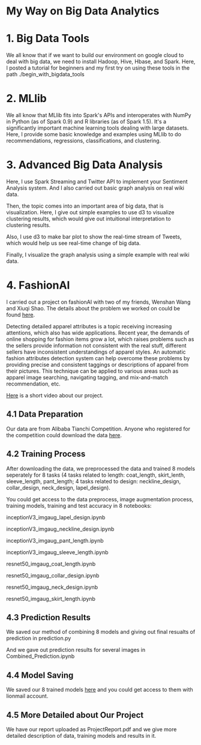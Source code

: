 # My Way on Big Data Analytics

# 1. Big Data Tools

We all know that if we want to build our environment on google cloud to deal with big data, we need to install Hadoop, Hive, Hbase, and Spark. Here, I posted a tutorial for beginners and my first try on using these tools in the path ./begin_with_bigdata_tools

# 2. MLlib

We all know that MLlib fits into Spark's APIs and interoperates with NumPy in Python (as of Spark 0.9) and R libraries (as of Spark 1.5). It's a significantly important machine learning tools dealing with large datasets. Here, I provide some basic knowledge and examples using MLlib to do recommendations, regressions, classifications, and clustering.

# 3. Advanced Big Data Analysis

Here, I use Spark Streaming and Twitter API to implement your Sentiment Analysis system. And I also carried out basic graph analysis on real wiki data.

Then, the topic comes into an important area of big data, that is visualization. Here, I give out simple examples to use d3 to visualize clustering results, which would give out intuitional interpretation to clustering results. 

Also, I use d3 to make bar plot to show the real-time stream of Tweets, which would help us see real-time change of big data.

Finally, I visualize the graph analysis using a simple example with real wiki data.

# 4. FashionAI

I carried out a project on fashionAI with two of my friends, Wenshan Wang and Xiuqi Shao. The details about the problem we worked on could be found [here](https://www.alibabacloud.com/zh/campaign/fashionai). 

Detecting detailed apparel attributes is a topic receiving increasing attentions, which also has wide applications. Recent year, the demands of online shopping for fashion items grow a lot, which raises problems such as the sellers provide information not consistent with the real stuff, different sellers have inconsistent understandings of apparel styles. An automatic fashion attributes detection system can help overcome these problems by providing precise and consistent taggings or descriptions of apparel from their pictures. This technique can be applied to various areas such as apparel image searching, navigating tagging, and mix-and-match recommendation, etc.

[Here](https://youtu.be/0_sKvq5NxpY) is a short video about our project.


4.1 Data Preparation
----------------
Our data are from Alibaba Tianchi Competition. Anyone who registered for the competition could download the data [here](https://tianchi.aliyun.com/getStart/information.htm?spm=5176.100067.5678.2.77b655052XICWe&raceId=231670).

4.2 Training Process
----------------
After downloading the data, we preprocessed the data and trained 8 models seperately for 8 tasks (4 tasks related to length: coat_length, skirt_lenth, sleeve_length, pant_length; 4 tasks related to design: neckline_design, collar_design, neck_design, lapel_design).

You could get access to the data preprocess, image augmentation process, training models, training and test accuracy in 8 notebooks:

inceptionV3_imgaug_lapel_design.ipynb

inceptionV3_imgaug_neckline_design.ipynb

inceptionV3_imgaug_pant_length.ipynb

inceptionV3_imgaug_sleeve_length.ipynb

resnet50_imgaug_coat_length.ipynb

resnet50_imgaug_collar_design.ipynb

resnet50_imgaug_neck_design.ipynb

resnet50_imgaug_skirt_length.ipynb

4.3 Prediction Results
----------------

We saved our method of combining 8 models and giving out final resualts of prediction in prediction.py

And we gave out prediction results for several images in Combined_Prediction.ipynb

4.4 Model Saving
----------------

We saved our 8 trained models [here](https://drive.google.com/open?id=1ym7w3cqBFTlIRnS_37CdWtgPLgVP3ykG) and you could get access to them with lionmail account.

4.5 More Detailed about Our Project
----------------

We have our report uploaded as ProjectReport.pdf and we give more detailed description of data, training models and results in it.
